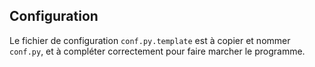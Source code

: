 ## Configuration

Le fichier de configuration `conf.py.template` est à copier et nommer `conf.py`, et à compléter correctement pour faire marcher le programme.